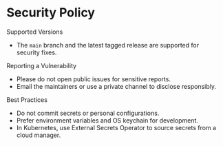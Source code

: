 # Security Policy

Supported Versions

- The `main` branch and the latest tagged release are supported for security fixes.

Reporting a Vulnerability

- Please do not open public issues for sensitive reports.
- Email the maintainers or use a private channel to disclose responsibly.

Best Practices

- Do not commit secrets or personal configurations.
- Prefer environment variables and OS keychain for development.
- In Kubernetes, use External Secrets Operator to source secrets from a cloud manager.
